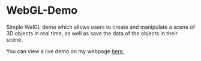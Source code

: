 # WebGL-Demo
Simple WelGL demo which allows users to create and manipulate a scene of 3D objects in real time, as well as save the data of the objects in their scene.

You can view a live demo on my webpage [here.](https://people.ucsc.edu/~ccnorris/WebGLdemos/WebGL-Demo/)
